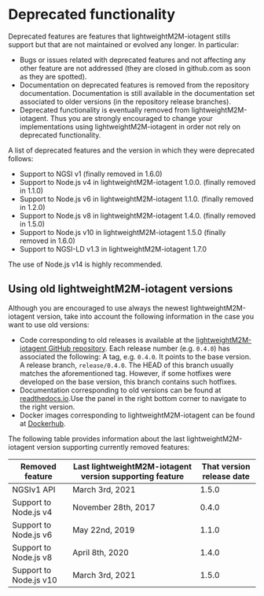 # Deprecated functionality

Deprecated features are features that lightweightM2M-iotagent stills support but that are not maintained or evolved any
longer. In particular:

-   Bugs or issues related with deprecated features and not affecting any other feature are not addressed (they are
    closed in github.com as soon as they are spotted).
-   Documentation on deprecated features is removed from the repository documentation. Documentation is still available
    in the documentation set associated to older versions (in the repository release branches).
-   Deprecated functionality is eventually removed from lightweightM2M-iotagent. Thus you are strongly encouraged to
    change your implementations using lightweightM2M-iotagent in order not rely on deprecated functionality.

A list of deprecated features and the version in which they were deprecated follows:

-   Support to NGSI v1 (finally removed in 1.6.0)
-   Support to Node.js v4 in lightweightM2M-iotagent 1.0.0. (finally removed in 1.1.0)
-   Support to Node.js v6 in lightweightM2M-iotagent 1.1.0. (finally removed in 1.2.0)
-   Support to Node.js v8 in lightweightM2M-iotagent 1.4.0. (finally removed in 1.5.0)
-   Support to Node.js v10 in lightweightM2M-iotagent 1.5.0 (finally removed in 1.6.0)
-   Support to NGSI-LD v1.3 in lightweightM2M-iotagent 1.7.0

The use of Node.js v14 is highly recommended.

## Using old lightweightM2M-iotagent versions

Although you are encouraged to use always the newest lightweightM2M-iotagent version, take into account the following
information in the case you want to use old versions:

-   Code corresponding to old releases is available at the
    [lightweightM2M-iotagent GitHub repository](https://github.com/telefonicaid/lightweightm2m-iotagent). Each release
    number (e.g. `0.4.0`) has associated the following: A tag, e.g. `0.4.0`. It points to the base version. A release
    branch, `release/0.4.0`. The HEAD of this branch usually matches the aforementioned tag. However, if some hotfixes
    were developed on the base version, this branch contains such hotfixes.
-   Documentation corresponding to old versions can be found at
    [readthedocs.io](https://fiware-iotagent-lwm2m.readthedocs.io).Use the panel in the right bottom corner to navigate
    to the right version.
-   Docker images corresponding to lightweightM2M-iotagent can be found at
    [Dockerhub](https://hub.docker.com/r/fiware/lightweightm2m-iotagent/tags/).

The following table provides information about the last lightweightM2M-iotagent version supporting currently removed
features:

| **Removed feature**    | **Last lightweightM2M-iotagent version supporting feature** | **That version release date** |
| ---------------------- | ----------------------------------------------------------- | ----------------------------- |
| NGSIv1 API             | March 3rd, 2021                                             | 1.5.0                         |
| Support to Node.js v4  | November 28th, 2017                                         | 0.4.0                         |
| Support to Node.js v6  | May 22nd, 2019                                              | 1.1.0                         |
| Support to Node.js v8  | April 8th, 2020                                             | 1.4.0                         |
| Support to Node.js v10 | March 3rd, 2021                                             | 1.5.0                         |
